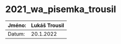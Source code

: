 # 2021_wa_pisemka_trousil
| Jméno: | Lukáš Trousil |
|--------|---------------|
| Datum: | 20.1.2022     |
